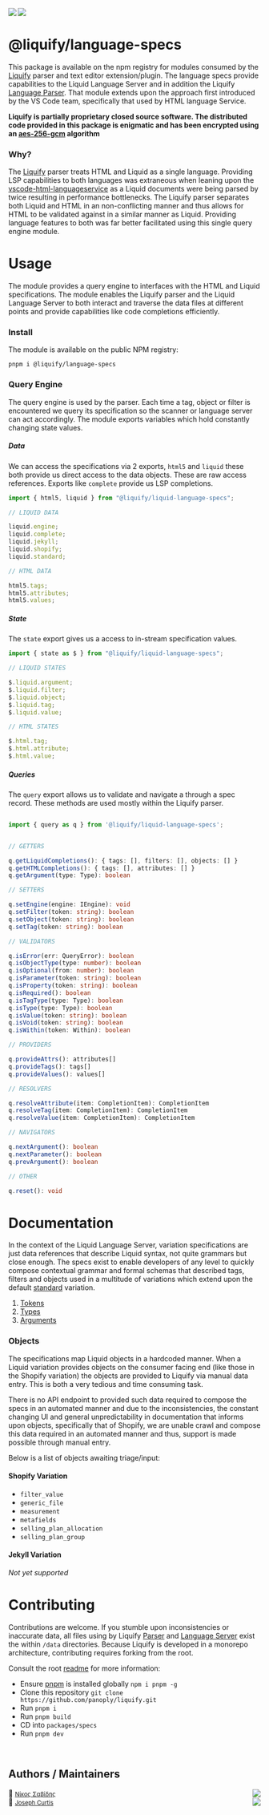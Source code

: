 <img src="https://img.shields.io/circleci/build/github/panoply/liquify/circleci-project-setup?token=54a787fdd39139be0add226455eb4d07f34f9d3f&style=flat-square&logo=CircleCI&label=&labelColor=555" align="left" />&nbsp;&nbsp;<img align="left" src="https://img.shields.io/librariesio/release/npm/@liquify/specs?style=flat-square&label=&logoWidth=28&labelColor=555&logo=data:image/svg+xml;base64,PHN2ZyB4bWxucz0iaHR0cDovL3d3dy53My5vcmcvMjAwMC9zdmciIHZpZXdCb3g9IjAgMCAyNCA5LjMzIj48dGl0bGU+bnBtPC90aXRsZT48cGF0aCBkPSJNMCwwVjhINi42N1Y5LjMzSDEyVjhIMjRWMFpNNi42Nyw2LjY2SDUuMzN2LTRINHY0SDEuMzRWMS4zM0g2LjY3Wm00LDBWOEg4VjEuMzNoNS4zM1Y2LjY2SDEwLjY3Wm0xMiwwSDIxLjM0di00SDIwdjRIMTguNjd2LTRIMTcuMzR2NEgxNC42N1YxLjMzaDhabS0xMi00SDEyVjUuMzNIMTAuNjZaIiBzdHlsZT0iZmlsbDojZmZmIi8+PC9zdmc+" />

# @liquify/language-specs

This package is available on the npm registry for modules consumed by the [Liquify](https://liquify.dev) parser and text editor extension/plugin. The language specs provide capabilities to the Liquid Language Server and in addition the Liquify [Language Parser](#). That module extends upon the approach first introduced by the VS Code team, specifically that used by HTML language Service.

**Liquify is partially proprietary closed source software. The distributed code provided in this package is enigmatic and has been encrypted using an [aes-256-gcm](https://en.wikipedia.org/wiki/Galois/Counter_Mode) algorithm**

### Why?

The [Liquify](#) parser treats HTML and Liquid as a single language. Providing LSP capabilities to both languages was extraneous when leaning upon the [vscode-html-languageservice](https://github.com/microsoft/vscode-html-languageservice) as a Liquid documents were being parsed by twice resulting in performance bottlenecks. The Liquify parser separates both Liquid and HTML in an non-conflicting manner and thus allows for HTML to be validated against in a similar manner as Liquid. Providing language features to both was far better facilitated using this single query engine module.

# Usage

The module provides a query engine to interfaces with the HTML and Liquid specifications. The module enables the Liquify parser and the Liquid Language Server to both interact and traverse the data files at different points and provide capabilities like code completions efficiently.

### Install

The module is available on the public NPM registry:

```
pnpm i @liquify/language-specs
```

### Query Engine

The query engine is used by the parser. Each time a tag, object or filter is encountered we query its specification so the scanner or language server can act accordingly. The module exports variables which hold constantly changing state values.

##### Data

We can access the specifications via 2 exports, `html5` and `liquid` these both provide us direct access to the data objects. These are raw access references. Exports like `complete` provide us LSP completions.

```typescript
import { html5, liquid } from "@liquify/liquid-language-specs";

// LIQUID DATA

liquid.engine;
liquid.complete;
liquid.jekyll;
liquid.shopify;
liquid.standard;

// HTML DATA

html5.tags;
html5.attributes;
html5.values;
```

##### State

The `state` export gives us a access to in-stream specification values.

```typescript
import { state as $ } from "@liquify/liquid-language-specs";

// LIQUID STATES

$.liquid.argument;
$.liquid.filter;
$.liquid.object;
$.liquid.tag;
$.liquid.value;

// HTML STATES

$.html.tag;
$.html.attribute;
$.html.value;
```

##### Queries

The `query` export allows us to validate and navigate a through a spec record. These methods are used mostly within the Liquify parser.

```typescript

import { query as q } from '@liquify/liquid-language-specs';


// GETTERS

q.getLiquidCompletions(): { tags: [], filters: [], objects: [] }
q.getHTMLCompletions(): { tags: [], attributes: [] }
q.getArgument(type: Type): boolean

// SETTERS

q.setEngine(engine: IEngine): void
q.setFilter(token: string): boolean
q.setObject(token: string): boolean
q.setTag(token: string): boolean

// VALIDATORS

q.isError(err: QueryError): boolean
q.isObjectType(type: number): boolean
q.isOptional(from: number): boolean
q.isParameter(token: string): boolean
q.isProperty(token: string): boolean
q.isRequired(): boolean
q.isTagType(type: Type): boolean
q.isType(type: Type): boolean
q.isValue(token: string): boolean
q.isVoid(token: string): boolean
q.isWithin(token: Within): boolean

// PROVIDERS

q.provideAttrs(): attributes[]
q.provideTags(): tags[]
q.provideValues(): values[]

// RESOLVERS

q.resolveAttribute(item: CompletionItem): CompletionItem
q.resolveTag(item: CompletionItem): CompletionItem
q.resolveValue(item: CompletionItem): CompletionItem

// NAVIGATORS

q.nextArgument(): boolean
q.nextParameter(): boolean
q.prevArgument(): boolean

// OTHER

q.reset(): void

```

# Documentation

In the context of the Liquid Language Server, variation specifications are just data references that describe Liquid syntax, not quite grammars but close enough. The specs exist to enable developers of any level to quickly compose contextual grammar and formal schemas that described tags, filters and objects used in a multitude of variations which extend upon the default [standard](https://shopify.github.io/liquid/) variation.

1. [Tokens](docs/01-tokens.md)
2. [Types](docs/02-types.md)
3. [Arguments](docs/03-arguments.md)

### Objects

The specifications map Liquid objects in a hardcoded manner. When a Liquid variation provides objects on the consumer facing end (like those in the Shopify variation) the objects are provided to Liquify via manual data entry. This is both a very tedious and time consuming task.

There is no API endpoint to provided such data required to compose the specs in an automated manner and due to the inconsistencies, the constant changing UI and general unpredictability in documentation that informs upon objects, specifically that of Shopify, we are unable crawl and compose this data required in an automated manner and thus, support is made possible through manual entry.

Below is a list of objects awaiting triage/input:

#### Shopify Variation

- `filter_value`
- `generic_file`
- `measurement`
- `metafields`
- `selling_plan_allocation`
- `selling_plan_group`

#### Jekyll Variation

_Not yet supported_

# Contributing

Contributions are welcome. If you stumble upon inconsistencies or inaccurate data, all files using by Liquify [Parser](#) and [Language Server](#) exist the within `/data` directories. Because Liquify is developed in a monorepo architecture, contributing requires forking from the root.

Consult the root [readme](#) for more information:

- Ensure [pnpm](https://pnpm.js.org/) is installed globally `npm i pnpm -g`
- Clone this repository `git clone https://github.com/panoply/liquify.git`
- Run `pnpm i`
- Run `pnpm build`
- CD into `packages/specs`
- Run `pnpm dev`

<br>

## Authors / Maintainers

🥛 <small>[Νίκος Σαβίδης](mailto:nicos@gmx.com)</small> <img align="right" src="https://img.shields.io/badge/-@kaossissel-1DA1F2?logo=twitter&logoColor=fff" />
<br>
🍔 <small>[Joseph Curtis](#)</small> <img align="right" src="https://img.shields.io/badge/-@jCurt-1DA1F2?logo=twitter&logoColor=fff" />
